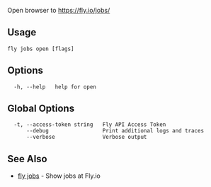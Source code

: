 Open browser to https://fly.io/jobs/

## Usage
~~~
fly jobs open [flags]
~~~

## Options

~~~
  -h, --help   help for open
~~~

## Global Options

~~~
  -t, --access-token string   Fly API Access Token
      --debug                 Print additional logs and traces
      --verbose               Verbose output
~~~

## See Also

* [fly jobs](/docs/flyctl/fly-jobs/)	 - Show jobs at Fly.io

